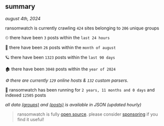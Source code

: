 
## summary
_august 4th, 2024_

ransomwatch is currently crawling `424` sites belonging to `206` unique groups

⏲ there have been `3` posts within the `last 24 hours`

🦈 there have been `26` posts within the `month of august`

🪐 there have been `1323` posts within the `last 90 days`

🏚 there have been `3048` posts within the `year of 2024`

_⚙️ there are currently `129` online hosts & `132` custom parsers._

🦕 ransomwatch has been running for `2 years, 11 months and 0 days` and indexed `12505` posts

_all data  [(groups)](http://ransomwhat.telemetry.ltd/groups) and [(posts)](http://ransomwhat.telemetry.ltd/posts) is available in JSON (updated hourly)_

> ransomwatch is fully [open source](https://github.com/joshhighet/ransomwatch#ransomwatch--). please consider [sponsoring](https://github.com/sponsors/joshhighet) if you find it useful!
